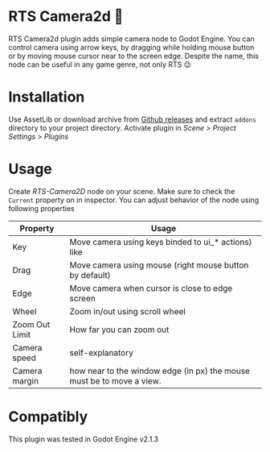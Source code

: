# RTS Camera2d :movie_camera:

RTS Camera2d plugin adds simple camera node to Godot Engine. You can control
camera using arrow keys, by dragging while holding mouse button or by moving
mouse cursor near to the screen edge. Despite the name, this node can be useful
in any game genre, not only RTS :wink:

# Installation

Use AssetLib or download archive from [Github releases][releases] and extract `addons` directory to
your project directory. Activate plugin in *Scene > Project Settings > Plugins*

[releases]: https://github.com/carmel4a/RTS-Camera2D/releases "releases"

# Usage

Create *RTS-Camera2D* node on your scene. Make sure to check the `Current` property on
in inspector. You can adjust behavior of the node using following properties

| Property       | Usage                                                                 |
| ----           | ----                                                                  |
| Key            | Move camera using keys binded to ui_* actions) like                   |
| Drag           | Move camera using mouse (right mouse button by default)               |
| Edge           | Move camera when cursor is close to edge screen                       |
| Wheel          | Zoom in/out using scroll wheel                                        |
| Zoom Out Limit | How far you can zoom out                                              |
| Camera speed   | self-explanatory                                                      |
| Camera margin  | how near to the window edge (in px) the mouse must be to move a view. |

# Compatibly

This plugin was tested in Godot Engine v2.1.3
